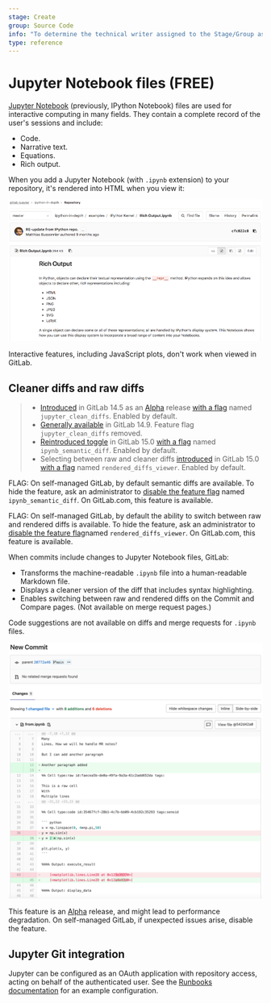 ```yaml
---
stage: Create
group: Source Code
info: "To determine the technical writer assigned to the Stage/Group associated with this page, see https://about.gitlab.com/handbook/engineering/ux/technical-writing/#assignments"
type: reference
---
```

# Jupyter Notebook files **(FREE)**

[Jupyter Notebook](https://jupyter.org/) (previously, IPython Notebook) files are used for
interactive computing in many fields. They contain a complete record of the
user's sessions and include:

- Code.
- Narrative text.
- Equations.
- Rich output.

When you add a Jupyter Notebook (with `.ipynb` extension) to your repository,
it's rendered into HTML when you view it:

![Jupyter Notebook Rich Output](img/jupyter_notebook.png)

Interactive features, including JavaScript plots, don't work when viewed in
GitLab.

## Cleaner diffs and raw diffs

> - [Introduced](https://gitlab.com/groups/gitlab-org/-/epics/6589) in GitLab 14.5 as an [Alpha](../../../../policy/alpha-beta-support.md#alpha-features) release [with a flag](../../../../administration/feature_flags.md) named `jupyter_clean_diffs`. Enabled by default.
> - [Generally available](https://gitlab.com/gitlab-org/gitlab/-/merge_requests/75500) in GitLab 14.9. Feature flag `jupyter_clean_diffs` removed.
> - [Reintroduced toggle](https://gitlab.com/gitlab-org/gitlab/-/merge_requests/85079) in GitLab 15.0 [with a flag](../../../../administration/feature_flags.md) named `ipynb_semantic_diff`. Enabled by default.
> - Selecting between raw and cleaner diffs [introduced](https://gitlab.com/gitlab-org/gitlab/-/merge_requests/85203) in GitLab 15.0 [with a flag](../../../../administration/feature_flags.md) named `rendered_diffs_viewer`. Enabled by default.

FLAG:
On self-managed GitLab, by default semantic diffs are available. To hide the feature, ask an administrator to [disable the feature flag](../../../../administration/feature_flags.md) named `ipynb_semantic_diff`.
On GitLab.com, this feature is available.

FLAG:
On self-managed GitLab, by default the ability to switch between raw and rendered diffs is available. To hide the feature, ask an administrator to [disable the feature flag](../../../../administration/feature_flags.md)named `rendered_diffs_viewer`. On GitLab.com, this feature is available.

When commits include changes to Jupyter Notebook files, GitLab:

- Transforms the machine-readable `.ipynb` file into a human-readable Markdown file.
- Displays a cleaner version of the diff that includes syntax highlighting.
- Enables switching between raw and rendered diffs on the Commit and Compare pages. (Not available on merge request pages.)

Code suggestions are not available on diffs and merge requests for `.ipynb` files.

![Jupyter Notebook Clean Diff](img/jupyter_notebook_diff_v14_5.png)

This feature is an [Alpha](../../../../policy/alpha-beta-support.md#alpha-features) release,
and might lead to performance degradation. On self-managed GitLab, if unexpected issues
arise, disable the feature.

## Jupyter Git integration

Jupyter can be configured as an OAuth application with repository access, acting
on behalf of the authenticated user. See the
[Runbooks documentation](../../../project/clusters/runbooks/index.md) for an
example configuration.
